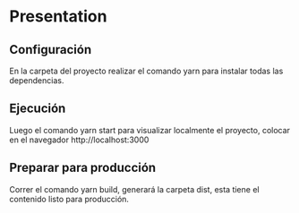# Presentation

## Configuración
En la carpeta del proyecto realizar el comando 
yarn para instalar todas las dependencias.

## Ejecución
Luego el comando yarn start 
para visualizar localmente el proyecto, 
colocar en el navegador http://localhost:3000

## Preparar para producción
Correr el comando yarn build, generará la carpeta dist, 
esta tiene el contenido listo para producción. 